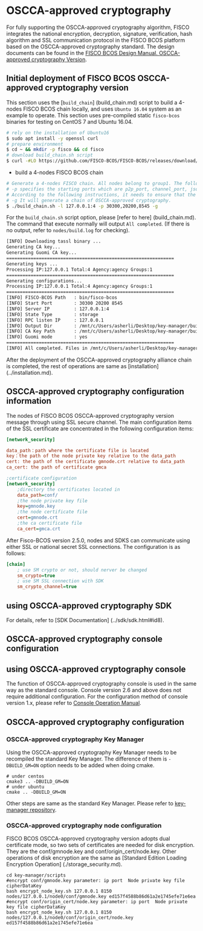 # OSCCA-approved cryptography

For fully supporting the OSCCA-approved cryptography algorithm, FISCO integrates the national encryption, decryption, signature, verification, hash algorithm and SSL communication protocol in the FISCO BCOS platform based on the OSCCA-approved cryptography standard. The design documents can be found in the [FISCO BCOS Design Manual. OSCCA-approved cryptography Version](../design/features/guomi.md).

## Initial deployment of FISCO BCOS OSCCA-approved cryptography version

This section uses the [`build_chain`] (build_chain.md) script to build a 4-nodes FISCO BCOS chain locally, and uses `Ubuntu 16.04` system as an example to operate. This section uses pre-compiled static `fisco-bcos` binaries for testing on CentOS 7 and Ubuntu 16.04.

```bash
# rely on the installation of Ubuntu16
$ sudo apt install -y openssl curl
# prepare environment
$ cd ~ && mkdir -p fisco && cd fisco
# download build_chain.sh script
$ curl -#LO https://github.com/FISCO-BCOS/FISCO-BCOS/releases/download/v2.7.0/build_chain.sh && chmod u+x build_chain.sh
```

- build a 4-nodes FISCO BCOS chain

```bash
# Generate a 4-nodes FISCO chain. All nodes belong to group1. The following instructions are executed in the fisco directory.
# -p specifies the starting ports which are p2p_port, channel_port, jsonrpc_port
# According to the following instructions, it needs to ensure that the 30300~30303, 20200~20203, 8545~8548 ports of the machine are not occupied.
# -g It will generate a chain of OSCCA-approved cryptography.
$ ./build_chain.sh -l 127.0.0.1:4 -p 30300,20200,8545 -g
```

For the `build_chain.sh` script option, please [refer to here] (build_chain.md). The command that execute normally will output `All completed`. (If there is no output, refer to `nodes/build.log` for checking).

```bash
[INFO] Downloading tassl binary ...
Generating CA key...
Generating Guomi CA key...
==============================================================
Generating keys ...
Processing IP:127.0.0.1 Total:4 Agency:agency Groups:1
==============================================================
Generating configurations...
Processing IP:127.0.0.1 Total:4 Agency:agency Groups:1
==============================================================
[INFO] FISCO-BCOS Path   : bin/fisco-bcos
[INFO] Start Port        : 30300 20200 8545
[INFO] Server IP         : 127.0.0.1:4
[INFO] State Type        : storage
[INFO] RPC listen IP     : 127.0.0.1
[INFO] Output Dir        : /mnt/c/Users/asherli/Desktop/key-manager/build/nodes
[INFO] CA Key Path       : /mnt/c/Users/asherli/Desktop/key-manager/build/nodes/gmcert/ca.key
[INFO] Guomi mode        : yes
==============================================================
[INFO] All completed. Files in /mnt/c/Users/asherli/Desktop/key-manager/build/nodes
```

After the deployment of the OSCCA-approved cryptography alliance chain is completed, the rest of operations are same as [installation] (../installation.md).

## OSCCA-approved cryptography configuration information

The nodes of FISCO BCOS OSCCA-approved cryptography version message through using SSL secure channel. The main configuration items of the SSL certificate are concentrated in the following configuration items:

```ini
[network_security]

data_path：path where the certificate file is located
key：the path of the node private key relative to the data_path
cert: the path of the certificate gmnode.crt relative to data_path
ca_cert: the path of certificate gmca

;certificate configuration
[network_security]
    ;directory the certificates located in
    data_path=conf/
    ;the node private key file
    key=gmnode.key
    ;the node certificate file
    cert=gmnode.crt
    ;the ca certificate file
    ca_cert=gmca.crt
```

After Fisco-BCOS version 2.5.0, nodes and SDKS can communicate using either SSL or national secret SSL connections. The configuration is as follows:
```ini
[chain]
    ; use SM crypto or not, should nerver be changed
    sm_crypto=true
    ; use SM SSL connection with SDK
    sm_crypto_channel=true
```

## using OSCCA-approved cryptography SDK

For details, refer to [SDK Documentation] (../sdk/sdk.html#id8).

## OSCCA-approved cryptography console configuration

## using OSCCA-approved cryptography console

The function of OSCCA-approved cryptography console is used in the same way as the standard console. Console version 2.6 and above does not require additional configuration. For the configuration method of console version 1.x, please refer to [Console Operation Manual](../manual/console.md).


## OSCCA-approved cryptography configuration

### OSCCA-approved cryptography Key Manager

Using the OSCCA-approved cryptography Key Manager needs to be recompiled the standard Key Manager. The difference of them is ``` -DBUILD_GM=ON ``` option needs to be added when doing cmake.

``` shell
# under centos
cmake3 .. -DBUILD_GM=ON
# under ubuntu
cmake .. -DBUILD_GM=ON
```

Other steps are same as the standard Key Manager. Please refer to [key-manager repository](https://github.com/FISCO-BCOS/key-manager).

### OSCCA-approved cryptography node configuration

FISCO BCOS OSCCA-approved cryptography version adopts dual certificate mode, so two sets of certificates are needed for disk encryption. They  are the conf/gmnode.key and conf/origin_cert/node.key. Other operations of disk encryption are the same as [Standard Edition Loading Encryption Operation] (./storage_security.md).


``` shell
cd key-manager/scripts
#encrypt conf/gmnode.key parameter: ip port  Node private key file cipherDataKey
bash encrypt_node_key.sh 127.0.0.1 8150 nodes/127.0.0.1/node0/conf/gmnode.key ed157f4588b86d61a2e1745efe71e6ea
#encrypt conf/origin_cert/node.key parameter: ip port  Node private key file cipherDataKey
bash encrypt_node_key.sh 127.0.0.1 8150 nodes/127.0.0.1/node0/conf/origin_cert/node.key ed157f4588b86d61a2e1745efe71e6ea
```
